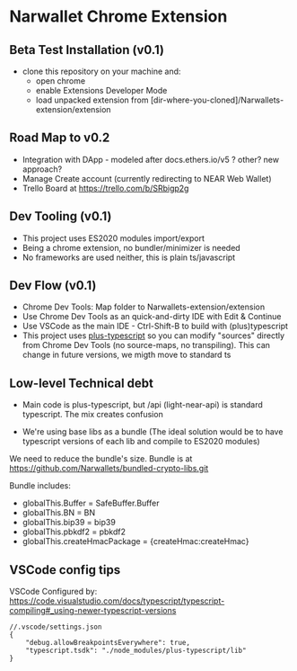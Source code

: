 # Narwallet Chrome Extension 

## Beta Test Installation (v0.1)

* clone this repository on your machine and:
  * open chrome
  * enable Extensions Developer Mode
  * load unpacked extension from [dir-where-you-cloned]/Narwallets-extension/extension


## Road Map to v0.2
* Integration with DApp - modeled after docs.ethers.io/v5 ? other? new approach?
* Manage Create account (currently redirecting to NEAR Web Wallet)
* Trello Board at https://trello.com/b/SRbigp2g

## Dev Tooling (v0.1)
* This project uses ES2020 modules import/export
* Being a chrome extension, no bundler/minimizer is needed 
* No frameworks are used neither, this is plain ts/javascript

## Dev Flow (v0.1)
* Chrome Dev Tools: Map folder to Narwallets-extension/extension
* Use Chrome Dev Tools as an quick-and-dirty IDE with Edit & Continue
* Use VSCode as the main IDE - Ctrl-Shift-B to build with (plus)typescript
* This project uses [plus-typescript](github.com/luciotato/plus-typescript) so you can modify "sources" directly from Chrome Dev Tools (no source-maps, no transpiling).  This can change in future versions, we migth move to standard ts

## Low-level Technical debt

* Main code is plus-typescript, but /api (light-near-api) is standard typescript. The mix creates confusion

* We're using base libs as a bundle (The ideal solution would be to have typescript versions of each lib and compile to ES2020 modules) 

We need to reduce the bundle's size. Bundle is at https://github.com/Narwallets/bundled-crypto-libs.git

Bundle includes:

* globalThis.Buffer = SafeBuffer.Buffer
* globalThis.BN = BN
* globalThis.bip39 = bip39
* globalThis.pbkdf2 = pbkdf2
* globalThis.createHmacPackage = {createHmac:createHmac} 


## VSCode config tips

VSCode Configured by: https://code.visualstudio.com/docs/typescript/typescript-compiling#_using-newer-typescript-versions

    //.vscode/settings.json
    {
        "debug.allowBreakpointsEverywhere": true,
        "typescript.tsdk": "./node_modules/plus-typescript/lib"
    }

